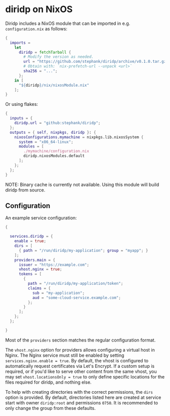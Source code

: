 # diridp on NixOS

Diridp includes a NixOS module that can be imported in e.g. `configuration.nix`
as follows:

```nix
{
  imports =
    let
      diridp = fetchTarball {
        # Modify the version as needed.
        url = "https://github.com/stephank/diridp/archive/v0.1.0.tar.gz";
        # Obtain with: `nix-prefetch-url --unpack <url>`
        sha256 = "...";
      };
    in [
      "${diridp}/nix/nixosModule.nix"
    ];
}
```

Or using flakes:

```nix
{
  inputs = {
    diridp.url = "github:stephank/diridp";
  };
  outputs = { self, nixpkgs, diridp }: {
    nixosConfigurations.mymachine = nixpkgs.lib.nixosSystem {
      system = "x86_64-linux";
      modules = [
        ./mymachine/configuration.nix
        diridp.nixosModules.default
      ];
    };
  };
}
```

NOTE: Binary cache is currently not available. Using this module will build
diridp from source.

## Configuration

An example service configuration:

```nix
{

  services.diridp = {
    enable = true;
    dirs = [
      { path = "/run/diridp/my-application"; group = "myapp"; }
    ];
    providers.main = {
      issuer = "https://example.com";
      vhost.nginx = true;
      tokens = [
        {
          path = "/run/diridp/my-application/token";
          claims = {
            sub = "my-application";
            aud = "some-cloud-service.example.com";
          };
        }
      ];
    };
  };

}
```

Most of the `providers` section matches the regular configuration format.

The `vhost.nginx` option for providers allows configuring a virtual host in
Nginx. The Nginx service must still be enabled by setting
`services.nginx.enable = true`. By default, the vhost is configured to
automatically request certificates via Let's Encrypt. If a custom setup is
required, or if you'd like to serve other content from the same vhost, you may
set `vhost.locationsOnly = true` to only define specific locations for the
files required for diridp, and nothing else.

To help with creating directories with the correct permissions, the `dirs`
option is provided. By default, directories listed here are created at service
start with owner `diridp:root` and permissions `0750`. It is recommended to
only change the group from these defaults.
